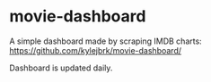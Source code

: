 # movie-dashboard
A simple dashboard made by scraping IMDB charts: https://github.com/kylejbrk/movie-dashboard/

Dashboard is updated daily.

